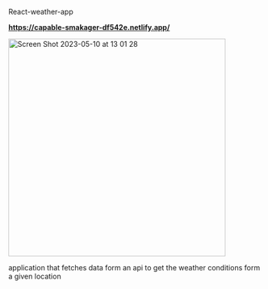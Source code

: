 React-weather-app

**https://capable-smakager-df542e.netlify.app/**

<img width="430" alt="Screen Shot 2023-05-10 at 13 01 28" src="https://github.com/memodiaz44/react-calculator-app/assets/121352998/2c4327a3-11ae-49ee-9a9f-5ea17358f8e6">

application that fetches data form an api to get the weather conditions form a given location
